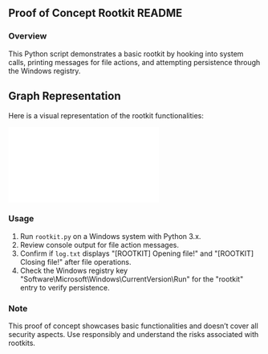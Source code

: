 ## Proof of Concept Rootkit README

### Overview
This Python script demonstrates a basic rootkit by hooking into system calls, printing messages for file actions, and attempting persistence through the Windows registry.

## Graph Representation

Here is a visual representation of the rootkit functionalities:

![Graph](Graph.md)


### Usage
1. Run `rootkit.py` on a Windows system with Python 3.x.
2. Review console output for file action messages.
3. Confirm if `log.txt` displays "[ROOTKIT] Opening file!" and "[ROOTKIT] Closing file!" after file operations.
4. Check the Windows registry key "Software\\Microsoft\\Windows\\CurrentVersion\\Run" for the "rootkit" entry to verify persistence.


### Note
This proof of concept showcases basic functionalities and doesn’t cover all security aspects. Use responsibly and understand the risks associated with rootkits.
